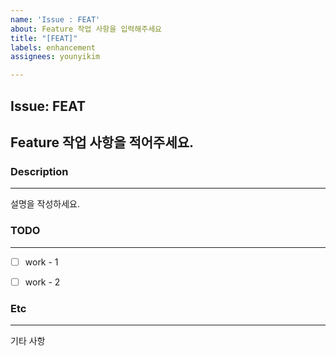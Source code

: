 ```yaml
---
name: 'Issue : FEAT'
about: Feature 작업 사항을 입력해주세요
title: "[FEAT]"
labels: enhancement
assignees: younyikim

---
```


## Issue: FEAT
Feature 작업 사항을 적어주세요.
--------------  


### Description
--------------   
설명을 작성하세요.


### TODO
--------------     
- [ ] work - 1
- [ ] work - 2


### Etc
--------------    
기타 사항
